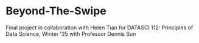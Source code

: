# Beyond-The-Swipe
Final project in collaboration with Helen Tian for DATASCI 112: Principles of Data Science, Winter '25 with Professor Dennis Sun

